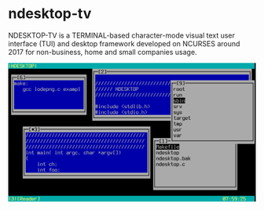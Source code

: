 # ndesktop-tv
NDESKTOP-TV is a TERMINAL-based character-mode visual text user interface (TUI) and desktop framework developed on NCURSES around 2017 for non-business, home and small companies usage.


![alt tag](https://raw.githubusercontent.com/spartrekus/ndesktop-tv/master/ndesktop-tv.png)

